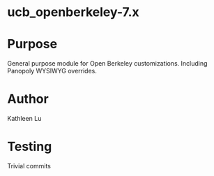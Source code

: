 ucb_openberkeley-7.x
============

Purpose
=======

General purpose module for Open Berkeley customizations. Including Panopoly WYSIWYG overrides.

Author
======
Kathleen Lu

Testing
=======
Trivial commits